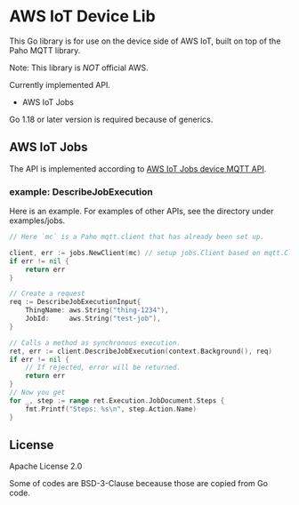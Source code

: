 # AWS IoT Device Lib

This Go library is for use on the device side of AWS IoT, built on top of the Paho MQTT library.

Note: This library is *NOT* official AWS.

Currently implemented API.

- AWS IoT Jobs

Go 1.18 or later version is required because of generics.

## AWS IoT Jobs

The API is implemented according to [AWS IoT Jobs device MQTT API](https://docs.aws.amazon.com/iot/latest/developerguide/jobs-mqtt-api.html).

### example: DescribeJobExecution

Here is an example. For examples of other APIs, see the directory under examples/jobs.

```go
// Here `mc` is a Paho mqtt.client that has already been set up.

client, err := jobs.NewClient(mc) // setup jobs.Client based on mqtt.Client
if err != nil {
	return err
}

// Create a request
req := DescribeJobExecutionInput{
	ThingName: aws.String("thing-1234"),
	JobId:     aws.String("test-job"),
}

// Calls a method as synchronous execution.
ret, err := client.DescribeJobExecution(context.Background(), req)
if err != nil {
    // If rejected, error will be returned.
	return err
}
// Now you get
for _, step := range ret.Execution.JobDocument.Steps {
	fmt.Printf("Steps: %s\n", step.Action.Name)
}
```


## License

Apache License 2.0

Some of codes are BSD-3-Clause beceause those are copied from Go code.
